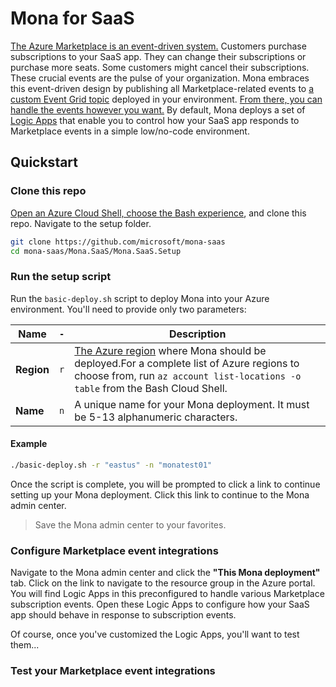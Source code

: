# Mona for SaaS

[The Azure Marketplace is an event-driven system.](https://learn.microsoft.com/partner-center/marketplace-offers/partner-center-portal/pc-saas-fulfillment-life-cycle) Customers purchase subscriptions to your SaaS app. They can change their subscriptions or purchase more seats. Some customers might cancel their subscriptions. These crucial events are the pulse of your organization. Mona embraces this event-driven design by publishing all Marketplace-related events to [a custom Event Grid topic](https://learn.microsoft.com/azure/event-grid/custom-topics) deployed in your environment. [From there, you can handle the events however you want.](https://learn.microsoft.com/azure/event-grid/event-handlers) By default, Mona deploys a set of [Logic Apps](https://learn.microsoft.com/azure/logic-apps/logic-apps-overview) that enable you to control how your SaaS app responds to Marketplace events in a simple low/no-code environment.

## Quickstart

### Clone this repo

[Open an Azure Cloud Shell, choose the Bash experience](https://learn.microsoft.com/azure/cloud-shell/get-started/ephemeral?tabs=azurecli#start-cloud-shell), and clone this repo. Navigate to the setup folder.

```sh
git clone https://github.com/microsoft/mona-saas
cd mona-saas/Mona.SaaS/Mona.SaaS.Setup
```

### Run the setup script

Run the `basic-deploy.sh` script to deploy Mona into your Azure environment. You'll need to provide only two parameters:

| Name | `-` | Description |
| --- | --- | --- |
| **Region** | `r` | [The Azure region](https://azure.microsoft.com/explore/global-infrastructure/geographies/) where Mona should be deployed.For a complete list of Azure regions to choose from, run `az account list-locations -o table` from the Bash Cloud Shell. |
| **Name** | `n` | A unique name for your Mona deployment. It must be 5-13 alphanumeric characters. |

#### Example

```bash
./basic-deploy.sh -r "eastus" -n "monatest01"
```

Once the script is complete, you will be prompted to click a link to continue setting up your Mona deployment. Click this link to continue to the Mona admin center.

> Save the Mona admin center to your favorites.

### Configure Marketplace event integrations

Navigate to the Mona admin center and click the **"This Mona deployment"** tab. Click on the link to navigate to the resource group in the Azure portal. You will find Logic Apps in this preconfigured to handle various Marketplace subscription events. Open these Logic Apps to configure how your SaaS app should behave in response to subscription events.

Of course, once you've customized the Logic Apps, you'll want to test them...

### Test your Marketplace event integrations
